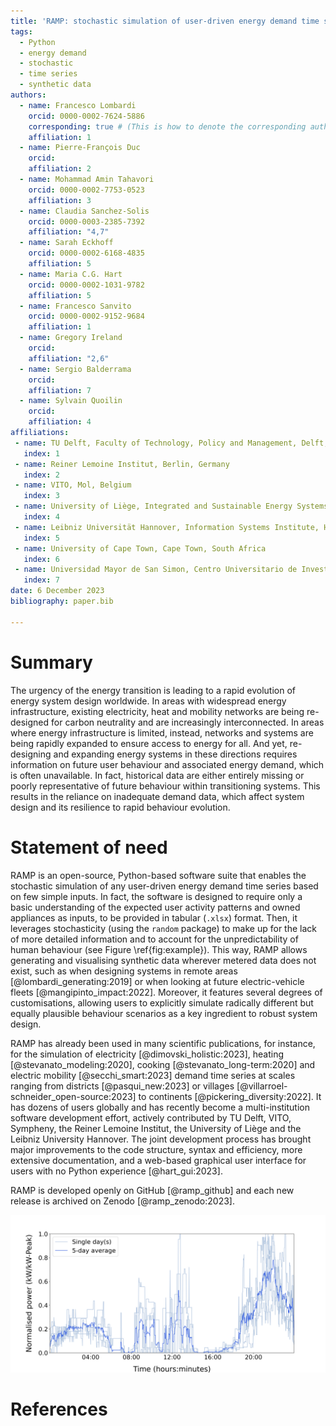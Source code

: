 ```yaml
---
title: 'RAMP: stochastic simulation of user-driven energy demand time series'
tags:
  - Python
  - energy demand
  - stochastic
  - time series
  - synthetic data
authors:
  - name: Francesco Lombardi
    orcid: 0000-0002-7624-5886
    corresponding: true # (This is how to denote the corresponding author)
    affiliation: 1
  - name: Pierre-François Duc
    orcid: 
    affiliation: 2
  - name: Mohammad Amin Tahavori
    orcid: 0000-0002-7753-0523
    affiliation: 3
  - name: Claudia Sanchez-Solis
    orcid: 0000-0003-2385-7392
    affiliation: "4,7"
  - name: Sarah Eckhoff
    orcid: 0000-0002-6168-4835
    affiliation: 5  
  - name: Maria C.G. Hart
    orcid: 0000-0002-1031-9782
    affiliation: 5  
  - name: Francesco Sanvito
    orcid: 0000-0002-9152-9684
    affiliation: 1
  - name: Gregory Ireland
    orcid: 
    affiliation: "2,6"
  - name: Sergio Balderrama
    orcid: 
    affiliation: 7
  - name: Sylvain Quoilin
    orcid: 
    affiliation: 4
affiliations:
 - name: TU Delft, Faculty of Technology, Policy and Management, Delft, The Netherlands
   index: 1
 - name: Reiner Lemoine Institut, Berlin, Germany
   index: 2
 - name: VITO, Mol, Belgium
   index: 3
 - name: University of Liège, Integrated and Sustainable Energy Systems, Thermodynamics Laboratory, Liège, Belgium
   index: 4
 - name: Leibniz Universität Hannover, Information Systems Institute, Hannover, Germany
   index: 5
 - name: University of Cape Town, Cape Town, South Africa
   index: 6
 - name: Universidad Mayor de San Simon, Centro Universitario de Investigacion en Energias, Cochabamba, Bolivia
   index: 7
date: 6 December 2023
bibliography: paper.bib

---
```


# Summary

The urgency of the energy transition is leading to a rapid evolution of energy system design worldwide. In areas with widespread energy infrastructure, existing electricity, heat and mobility networks are being re-designed for carbon neutrality and are increasingly interconnected. In areas where energy infrastructure is limited, instead, networks and systems are being rapidly expanded to ensure access to energy for all. And yet, re-designing and expanding energy systems in these directions requires information on future user behaviour and associated energy demand, which is often unavailable. In fact, historical data are either entirely missing or poorly representative of future behaviour within transitioning systems. This results in the reliance on inadequate demand data, which affect system design and its resilience to rapid behaviour evolution.

# Statement of need

RAMP is an open-source, Python-based software suite that enables the stochastic simulation of any user-driven energy demand time series based on few simple inputs. In fact, the software is designed to require only a basic understanding of the expected user activity patterns and owned appliances as inputs, to be provided in tabular (`.xlsx`) format. Then, it leverages stochasticity (using the `random` package) to make up for the lack of more detailed information and to account for the unpredictability of human behaviour (see Figure \ref{fig:example}). This way, RAMP allows generating and visualising synthetic data wherever metered data does not exist, such as when designing systems in remote areas [@lombardi_generating:2019] or when looking at future electric-vehicle fleets [@mangipinto_impact:2022]. Moreover, it features several degrees of customisations, allowing users to explicitly simulate radically different but equally plausible behaviour scenarios as a key ingredient to robust system design.

RAMP has already been used in many scientific publications, for instance, for the simulation of electricity [@dimovski_holistic:2023], heating [@stevanato_modeling:2020], cooking [@stevanato_long-term:2020] and electric mobility [@secchi_smart:2023] demand time series at scales ranging from districts [@pasqui_new:2023] or villages [@villarroel-schneider_open-source:2023] to continents [@pickering_diversity:2022]. It has dozens of users globally and has recently become a multi-institution software development effort, actively contributed by TU Delft, VITO, Sympheny, the Reiner Lemoine Institut, the University of Liège and the Leibniz University Hannover. The joint development process has brought major improvements to the code structure, syntax and efficiency, more extensive documentation, and a web-based graphical user interface for users with no Python experience [@hart_gui:2023].

RAMP is developed openly on GitHub [@ramp_github] and each new release is archived on Zenodo [@ramp_zenodo:2023].

![Example output (normalised by peak demand) for the simulation of the electricity load of three households in a small village over five days. The thick blue line represents the five-day average, while individual days are plotted in a lighter colour. \label{fig:example}](example_output.png)

# References